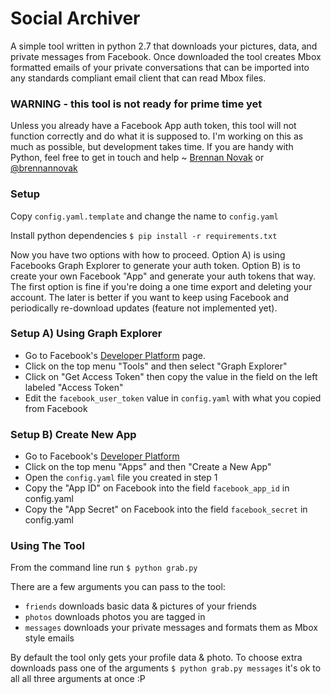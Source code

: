 Social Archiver
===============

A simple tool written in python 2.7 that downloads your pictures, data, and private messages from Facebook. Once downloaded the tool creates Mbox formatted emails of your private conversations that can be imported into any standards compliant email client that can read Mbox files.


### WARNING - this tool is not ready for prime time yet

Unless you already have a Facebook App auth token, this tool will not function correctly and do what it is supposed to. I'm working on this as much as possible, but development takes time. If you are handy with Python, feel free to get in touch and help ~ [Brennan Novak](https://brennannovak.com ) or [@brennannovak](https://twitter.com/brennannovak )
 

### Setup

Copy `config.yaml.template` and change the name to `config.yaml`

Install python dependencies `$ pip install -r requirements.txt`

Now you have two options with how to proceed. Option A) is using Facebooks Graph Explorer to generate your auth token. Option B) is to create your own Facebook "App" and generate your auth tokens that way. The first option is fine if you're doing a one time export and deleting your account. The later is better if you want to keep using Facebook and periodically re-download updates (feature not implemented yet).


### Setup A) Using Graph Explorer

* Go to Facebook's [Developer Platform](https://developers.facebook.com) page. 
* Click on the top menu "Tools" and then select "Graph Explorer"
* Click on "Get Access Token" then copy the value in the field on the left labeled "Access Token"
* Edit the `facebook_user_token` value in `config.yaml` with what you copied from Facebook


### Setup B) Create New App

* Go to Facebook's [Developer Platform](https://developers.facebook.com)
* Click on the top menu "Apps" and then "Create a New App" 
* Open the `config.yaml` file you created in step 1
* Copy the "App ID" on Facebook into the field `facebook_app_id` in config.yaml
* Copy the "App Secret" on Facebook into the field `facebook_secret` in config.yaml


### Using The Tool

From the command line run `$ python grab.py`

There are a few arguments you can pass to the tool:

* `friends` downloads basic data & pictures of your friends
* `photos` downloads photos you are tagged in
* `messages` downloads your private messages and formats them as Mbox style emails

By default the tool only gets your profile data & photo. To choose extra downloads pass one of the arguments `$ python grab.py messages` it's ok to all all three arguments at once :P


